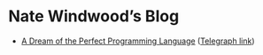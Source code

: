 # Nate Windwood’s Blog

* [A Dream of the Perfect Programming Language](https://github.com/natewind/articles/blob/master/2021-06-26-A-Dream-of-the-Perfect-Programming-Language.md) ([Telegraph link](https://telegra.ph/A-Dream-of-the-Perfect-Programming-Language-06-26))
